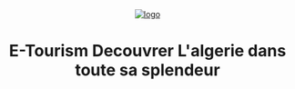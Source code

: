 <div align="center"><a href="#"><img src="https://i.ibb.co/Q8ThsDH/logo.png" alt="logo" border="0" /></a><h1> E-Tourism Decouvrer L'algerie dans toute sa splendeur</h1></div>

